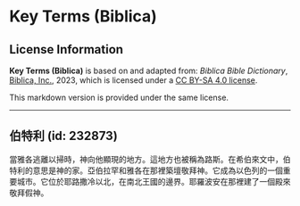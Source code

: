 # Key Terms (Biblica)

## License Information

**Key Terms (Biblica)** is based on and adapted from: _Biblica Bible Dictionary_, [Biblica, Inc.](https://www.biblica.com/), 2023, which is licensed under a [CC BY-SA 4.0 license](https://creativecommons.org/licenses/by-sa/4.0/legalcode.en).

This markdown version is provided under the same license.



--------------------------------

## 伯特利 (id: 232873)

當雅各逃離以掃時，神向他顯現的地方。這地方也被稱為路斯。在希伯來文中，伯特利的意思是神的家。亞伯拉罕和雅各在那裡築壇敬拜神。它成為以色列的一個重要城市。它位於耶路撒冷以北，在南北王國的邊界。耶羅波安在那裡建了一個殿來敬拜假神。


